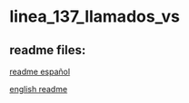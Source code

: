 # linea_137_llamados_vs

## readme files: 

[readme español](https://github.com/VicColombo/linea_137_llamados_vs/blob/1716508a98c1f31e967336af9fdd81b715a1ccec/README.es.md)

[english readme](https://github.com/VicColombo/linea_137_llamados_vs/blob/1716508a98c1f31e967336af9fdd81b715a1ccec/README.en.md)
